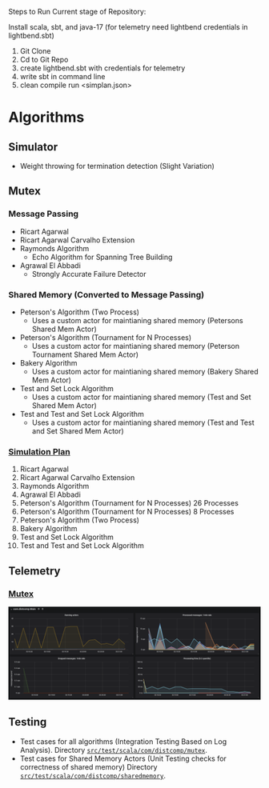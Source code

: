 Steps to Run Current stage of Repository:

Install scala, sbt, and java-17
(for telemetry need lightbend credentials in lightbend.sbt)


1. Git Clone
2. Cd to Git Repo
3. create lightbend.sbt with credentials for telemetry
4. write sbt in command line
5. clean compile run <simplan.json>

# Algorithms

## Simulator

- Weight throwing for termination detection (Slight Variation)

## Mutex

### Message Passing

- Ricart Agarwal
- Ricart Agarwal Carvalho Extension
- Raymonds Algorithm
  - Echo Algorithm for Spanning Tree Building 
- Agrawal El Abbadi
  - Strongly Accurate Failure Detector   

### Shared Memory (Converted to Message Passing)

- Peterson's Algorithm (Two Process)
  - Uses a custom actor for maintianing shared memory (Petersons Shared Mem Actor)
- Peterson's Algorithm (Tournament for N Processes)
  - Uses a custom actor for maintianing shared memory (Peterson Tournament Shared Mem Actor)
- Bakery Algorithm
  - Uses a custom actor for maintianing shared memory (Bakery Shared Mem Actor)
- Test and Set Lock Algorithm
  - Uses a custom actor for maintianing shared memory (Test and Set Shared Mem Actor)
- Test and Test and Set Lock Algorithm
  - Uses a custom actor for maintianing shared memory (Test and Test and Set Shared Mem Actor)  

### [Simulation Plan](./mutexsimplan.json)

1. Ricart Agarwal
2. Ricart Agarwal Carvalho Extension
3. Raymonds Algorithm
4. Agrawal El Abbadi
5. Peterson's Algorithm (Tournament for N Processes) 26 Processes
6. Peterson's Algorithm (Tournament for N Processes) 8 Processes
7. Peterson's Algorithm (Two Process)
8. Bakery Algorithm
9. Test and Set Lock Algorithm
10. Test and Test and Set Lock Algorithm


## Telemetry 

### [Mutex](./mutexsimplan.json)

![Mutex Telemetry](./assets/mutexsimplanrun.png)

## Testing 

- Test cases for all algorithms (Integration Testing Based on Log Analysis). Directory [`src/test/scala/com/distcomp/mutex`](src/test/scala/com/distcomp/mutex).
- Test cases for Shared Memory Actors (Unit Testing checks for correctness of shared memory) Directory [`src/test/scala/com/distcomp/sharedmemory`](src/test/scala/com/distcomp/sharedmemory).